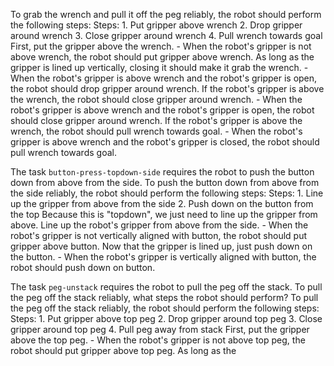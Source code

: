 
To grab the wrench and pull it off the peg reliably, the robot should perform the following steps:
    Steps:  1. Put gripper above wrench  2. Drop gripper around wrench  3. Close gripper around wrench  4. Pull wrench towards goal
    First, put the gripper above the wrench.
    - When the robot's gripper is not above wrench, the robot should put gripper above wrench.
    As long as the gripper is lined up vertically, closing it should make it grab the wrench.
    - When the robot's gripper is above wrench and the robot's gripper is open, the robot should drop gripper around wrench.
    If the robot's gripper is above the wrench, the robot should close gripper around wrench.
    - When the robot's gripper is above wrench and the robot's gripper is open, the robot should close gripper around wrench.
    If the robot's gripper is above the wrench, the robot should pull wrench towards goal.
    - When the robot's gripper is above wrench and the robot's gripper is closed, the robot should pull wrench towards goal.

The task `button-press-topdown-side` requires the robot to push the button down from above from the side.
To push the button down from above from the side reliably, the robot should perform the following steps:
    Steps:  1. Line up the gripper from above from the side  2. Push down on the button from the top
    Because this is "topdown", we just need to line up the gripper from above. Line up the robot's gripper from above from the side.
    - When the robot's gripper is not vertically aligned with button, the robot should put gripper above button.
    Now that the gripper is lined up, just push down on the button.
    - When the robot's gripper is vertically aligned with button, the robot should push down on button.

The task `peg-unstack` requires the robot to pull the peg off the stack.
To pull the peg off the stack reliably, what steps the robot should perform?
To pull the peg off the stack reliably, the robot should perform the following steps:
    Steps:  1. Put gripper above top peg  2. Drop gripper around top peg  3. Close gripper around top peg  4. Pull peg away from stack
    First, put the gripper above the top peg.
    - When the robot's gripper is not above top peg, the robot should put gripper above top peg.
    As long as the